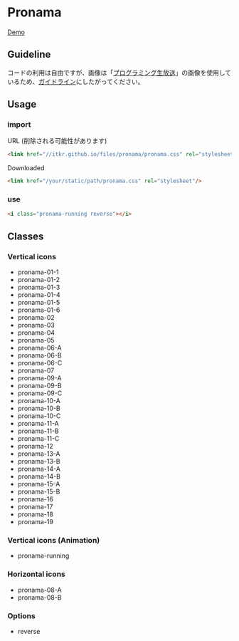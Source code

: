 # Pronama

[Demo](http://jsrun.it/itkr/QNVs)

## Guideline

コードの利用は自由ですが、画像は「[プログラミング生放送](http://pronama.azurewebsites.net/)」の画像を使用しているため、[ガイドライン](http://pronama.azurewebsites.net/pronama/guideline/)にしたがってください。

## Usage

### import

URL (削除される可能性があります)

```html
<link href="//itkr.github.io/files/pronama/pronama.css" rel="stylesheet"/>
```

Downloaded

```html
<link href="/your/static/path/pronama.css" rel="stylesheet"/>
```

### use

```html
<i class="pronama-running reverse"></i>
```

## Classes

### Vertical icons

- pronama-01-1
- pronama-01-2
- pronama-01-3
- pronama-01-4
- pronama-01-5
- pronama-01-6
- pronama-02
- pronama-03
- pronama-04
- pronama-05
- pronama-06-A
- pronama-06-B
- pronama-06-C
- pronama-07
- pronama-09-A
- pronama-09-B
- pronama-09-C
- pronama-10-A
- pronama-10-B
- pronama-10-C
- pronama-11-A
- pronama-11-B
- pronama-11-C
- pronama-12
- pronama-13-A
- pronama-13-B
- pronama-14-A
- pronama-14-B
- pronama-15-A
- pronama-15-B
- pronama-16
- pronama-17
- pronama-18
- pronama-19

### Vertical icons (Animation)

- pronama-running

### Horizontal icons

- pronama-08-A
- pronama-08-B

### Options

- reverse
